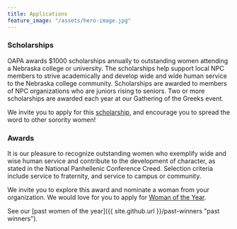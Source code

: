 ```yaml
---
title: Applications
feature_image: "/assets/hero-image.jpg"
---
```


### Scholarships

OAPA awards $1000 scholarships annually to outstanding women attending a Nebraska college or university. The scholarships help support local NPC members to strive academically and develop wide and wide human service to the Nebraska college community. Scholarships are awarded to members of NPC organizations who are juniors rising to seniors. Two or more scholarships are awarded each year at our Gathering of the Greeks event.

We invite you to apply for this [scholarship](https://docs.google.com/document/d/1RMkFdp1iuioF65wEmGc1DMHGds8wnQsksiEwVZBSNl8/edit?usp=sharing), and encourage you to spread the word to other sorority women!

### Awards

It is our pleasure to recognize outstanding women who exemplify wide and wise human service and contribute to the development of character, as stated in the National Panhellenic Conference Creed. Selection criteria include service to fraternity, and service to campus or community. 

We invite you to explore this award and nominate a woman from your organization. We would love for you to apply for [Woman of the Year](https://drive.google.com/file/d/1XO69-sx-0ljdvcNMcNf8JLO94MtQEC8m/view?usp=sharing).

See our [past women of the year]({{ site.github.url }}/past-winners "past winners").
